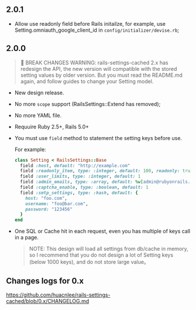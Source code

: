 ## 2.0.1

- Allow use readonly field before Rails initailze, for example, use Setting.omniauth_google_client_id in `config/initializer/devise.rb`;

## 2.0.0

> 🚨 BREAK CHANGES WARNING:
> rails-settings-cached 2.x has redesign the API, the new version will compatible with the stored setting values by older version.
> But you must read the README.md again, and follow guides to change your Setting model.

- New design release.
- No more `scope` support (RailsSettings::Extend has removed);
- No more YAML file.
- Requuire Ruby 2.5+, Rails 5.0+
- You must use `field` method to statement the setting keys before use.

  For example:

  ```rb
  class Setting < RailsSettings::Base
    field :host, default: "http://example.com"
    field :readonly_item, type: :integer, default: 100, readonly: true
    field :user_limits, type: :integer, default: 1
    field :admin_emails, type: :array, default: %w[admin@rubyonrails.org]
    field :captcha_enable, type: :boolean, default: 1
    field :smtp_settings, type: :hash, default: {
      host: "foo.com",
      username: "foo@bar.com",
      password: "123456"
    }
  end
  ```

- One SQL or Cache hit in each request, even you has multiple of keys call in a page.

  > NOTE: This design will load all settings from db/cache in memory, so I recommend that you do not design a lot of Setting keys (below 1000 keys), and do not store large value。


## Changes logs for 0.x

https://github.com/huacnlee/rails-settings-cached/blob/0.x/CHANGELOG.md
